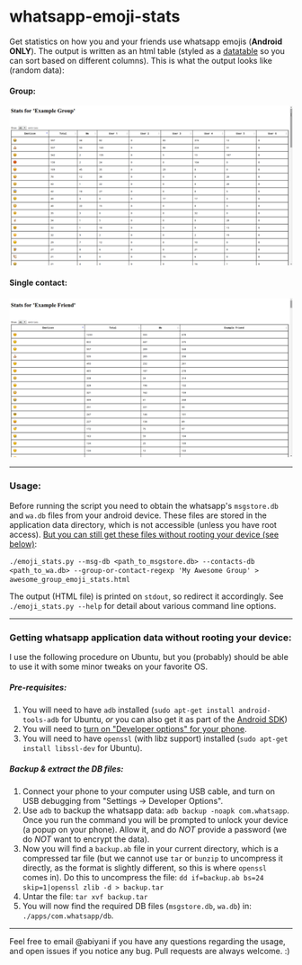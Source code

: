 whatsapp-emoji-stats
====================

Get statistics on how you and your friends use whatsapp emojis (**Android ONLY**). The output is written as an html table (styled as a [datatable](http://www.datatables.net/) so you can sort based on different columns). This is what the output looks like (random data):

#### Group:
![Demo](screenshots/example_group.png)

#### Single contact:
![Demo](screenshots/example_friend.png)

---

### Usage:

Before running the script you need to obtain the whatsapp's `msgstore.db` and `wa.db` files from your android device. These files are stored in the application data directory, which is not accessible (unless you have root access). [But you can still get these files without rooting your device (see below)](#getting-whatsapp-application-data-without-rooting-your-device):

```
./emoji_stats.py --msg-db <path_to_msgstore.db> --contacts-db <path_to_wa.db> --group-or-contact-regexp 'My Awesome Group' > awesome_group_emoji_stats.html
```

The output (HTML file) is printed on `stdout`, so redirect it accordingly. See `./emoji_stats.py --help` for detail about various command line options.

---
### Getting whatsapp application data without rooting your device:

I use the following procedure on Ubuntu, but you (probably) should be able to use it with some minor tweaks on your favorite OS.

##### Pre-requisites:
1. You will need to have `adb` installed (`sudo apt-get install android-tools-adb` for Ubuntu, *or* you can also get it as part of the [Android SDK](http://developer.android.com/sdk/index.html))
2. You will need to [turn on "Developer options" for your phone](http://developer.android.com/tools/device.html#device-developer-options).
3. You will need to have `openssl` (with libz support) installed (`sudo apt-get install libssl-dev` for Ubuntu).

##### Backup & extract the DB files:

1. Connect your phone to your computer using USB cable, and turn on USB debugging from "Settings -> Developer Options".
2. Use `adb` to backup the whatsapp data: `adb backup -noapk com.whatsapp`. Once you run the command you will be prompted to unlock your device (a popup on your phone). Allow it, and do *NOT* provide a password (we do *NOT* want to encrypt the data).
3. Now you will find a `backup.ab` file in your current directory, which is a compressed tar file (but we cannot use `tar` or `bunzip` to uncompress it directly, as the format is slightly different, so this is where `openssl` comes in). Do this to uncompress the file: `dd if=backup.ab bs=24 skip=1|openssl zlib -d > backup.tar`
4. Untar the file: `tar xvf backup.tar`
5. You will now find the required DB files (`msgstore.db`, `wa.db`) in: `./apps/com.whatsapp/db`.

---

Feel free to email @abiyani if you have any questions regarding the usage, and open issues if you notice any bug. Pull requests are always welcome. :)
